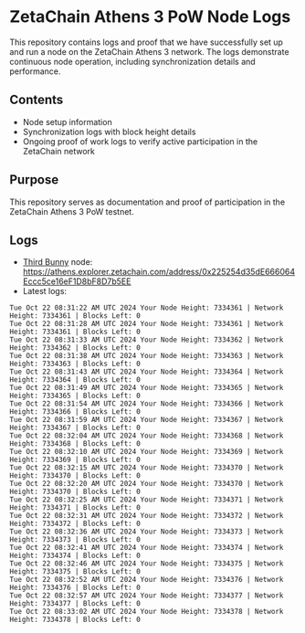 # ZetaChain Athens 3 PoW Node Logs
This repository contains logs and proof that we have successfully set up and run a node on the ZetaChain Athens 3 network. The logs demonstrate continuous node operation, including synchronization details and performance.

## Contents
- Node setup information
- Synchronization logs with block height details
- Ongoing proof of work logs to verify active participation in the ZetaChain network

## Purpose
This repository serves as documentation and proof of participation in the ZetaChain Athens 3 PoW testnet.

## Logs

- [Third Bunny](https://thirdbunny.xyz/) node: https://athens.explorer.zetachain.com/address/0x225254d35dE666064Eccc5ce16eF1D8bF8D7b5EE
- Latest logs:
```
Tue Oct 22 08:31:22 AM UTC 2024 Your Node Height: 7334361 | Network Height: 7334361 | Blocks Left: 0
Tue Oct 22 08:31:28 AM UTC 2024 Your Node Height: 7334361 | Network Height: 7334361 | Blocks Left: 0
Tue Oct 22 08:31:33 AM UTC 2024 Your Node Height: 7334362 | Network Height: 7334362 | Blocks Left: 0
Tue Oct 22 08:31:38 AM UTC 2024 Your Node Height: 7334363 | Network Height: 7334363 | Blocks Left: 0
Tue Oct 22 08:31:43 AM UTC 2024 Your Node Height: 7334364 | Network Height: 7334364 | Blocks Left: 0
Tue Oct 22 08:31:49 AM UTC 2024 Your Node Height: 7334365 | Network Height: 7334365 | Blocks Left: 0
Tue Oct 22 08:31:54 AM UTC 2024 Your Node Height: 7334366 | Network Height: 7334366 | Blocks Left: 0
Tue Oct 22 08:31:59 AM UTC 2024 Your Node Height: 7334367 | Network Height: 7334367 | Blocks Left: 0
Tue Oct 22 08:32:04 AM UTC 2024 Your Node Height: 7334368 | Network Height: 7334368 | Blocks Left: 0
Tue Oct 22 08:32:10 AM UTC 2024 Your Node Height: 7334369 | Network Height: 7334369 | Blocks Left: 0
Tue Oct 22 08:32:15 AM UTC 2024 Your Node Height: 7334370 | Network Height: 7334370 | Blocks Left: 0
Tue Oct 22 08:32:20 AM UTC 2024 Your Node Height: 7334370 | Network Height: 7334370 | Blocks Left: 0
Tue Oct 22 08:32:25 AM UTC 2024 Your Node Height: 7334371 | Network Height: 7334371 | Blocks Left: 0
Tue Oct 22 08:32:31 AM UTC 2024 Your Node Height: 7334372 | Network Height: 7334372 | Blocks Left: 0
Tue Oct 22 08:32:36 AM UTC 2024 Your Node Height: 7334373 | Network Height: 7334373 | Blocks Left: 0
Tue Oct 22 08:32:41 AM UTC 2024 Your Node Height: 7334374 | Network Height: 7334374 | Blocks Left: 0
Tue Oct 22 08:32:46 AM UTC 2024 Your Node Height: 7334375 | Network Height: 7334375 | Blocks Left: 0
Tue Oct 22 08:32:52 AM UTC 2024 Your Node Height: 7334376 | Network Height: 7334376 | Blocks Left: 0
Tue Oct 22 08:32:57 AM UTC 2024 Your Node Height: 7334377 | Network Height: 7334377 | Blocks Left: 0
Tue Oct 22 08:33:02 AM UTC 2024 Your Node Height: 7334378 | Network Height: 7334378 | Blocks Left: 0
```

